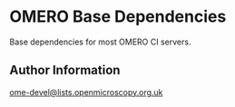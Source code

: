 OMERO Base Dependencies
=======================

Base dependencies for most OMERO CI servers.

Author Information
------------------

ome-devel@lists.openmicroscopy.org.uk
